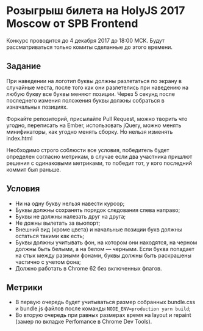 # Розыгрыш билета на HolyJS 2017 Moscow от SPB Frontend

Конкурс проводится до 4 декабря 2017 до 18:00 МСК.
Будут рассматриваться только комиты сделанные до этого времени.

## Задание
При наведении на логотип буквы должны разлетаться по экрану в случайные места, после того как они разлетелись при наведению на любую букву все буквы меняют позиции.
Через 5 секунд после последнего измения положения буквы должны собраться в изначальных позициях.

Форкайте репозиторий, присылайте Pull Request, можно творить что угодно, переписать на Ember, использовать jQuery, можно менять минификаторы, как угодно менять сборку. Но нельзя изменять index.html

Необходимо строго соблюсти все условия, победитель будет определен согласно метрикам, в случае если два участника пришлют решения с одинаковыми метриками, то победит тот, у кого последний коммит был раньше.

## Условия

- Ни на одну букву нельзя навести курсор;
- Буквы должны сохранять порядок следования слева направо;
- Буквы не должны налезать друг на друга;
- Не дожны вылетать за вьюпорт;
- Внешний вид (кроме цвета) и начальные позиции букв должны остаться такими как есть;
- Буквы должны учитывать фон, на котором они находятся, на черном должны быть белыми, а на белом — черными. Если буква попадает на стык между разными фонами, буквы должны быть раскрашены частично с учетом фона;
- Должно работать в Chrome 62 без включенных флагов.

## Метрики

- В первую очередь будет учитываться размер собранных bundle.css и bundle.js файлов после команды `NODE_ENV=production yarn build`;
- Во вторую очередь при равных размерах время на layout и repaint (замер по вкладке Perfomance в Chrome Dev Tools).
